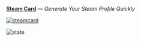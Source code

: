 [**Steam Card**](https://github.com/yuyinws/steam-card) — *Generate Your Steam Profile Quickly*

[![steamcard](https://steam-card-yuyinws.vercel.app/card/76561198340841543/badge,group)](https://github.com/yuyinws/steam-card)

![state](https://cdn.jsdelivr.net/gh/yuyinws/yuyinws/github-metrics.svg)
